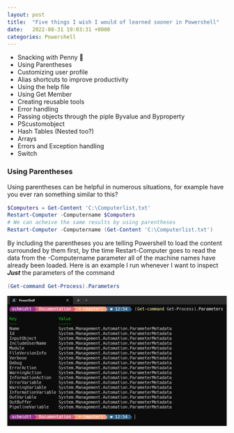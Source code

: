 ```yaml
---
layout: post
title:  "Five things I wish I would of learned sooner in Powershell"
date:   2022-08-31 19:03:31 +0000
categories: Powershell
---
```

* Snacking with Penny :baby:
* Using Parentheses 
* Customizing user profile
* Alias shortcuts to improve productivity
* Using the help file
* Using Get Member
* Creating reusable tools
* Error handling
* Passing objects through the piple Byvalue and Byproperty
* PScustomobject
* Hash Tables (Nested too?)
* Arrays
* Errors and Exception handling
* Switch

### Using Parentheses

Using parentheses can be helpful in numerous situations, for example have you ever ran something similar to this?
```powershell
$Computers = Get-Content 'C:\Computerlist.txt'
Restart-Computer -Computername $Computers
# We can acheive the same results by using parentheses
Restart-Computer -Computername (Get-Content 'C:\Computerlist.txt')
```
By including the parentheses you are telling Powershell to load the content surrounded by them first, by the time Restart-Computer goes to read the data from the -Computername parameter all of the machine names have already been loaded. Here is an example I run whenever I want to inspect ***Just*** the parameters of the command

```powershell
(Get-command Get-Process).Parameters
```
![alt text](/assets/img/Five-Things-Posh-Screenshot01.png)









